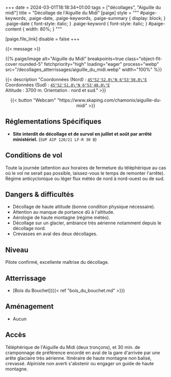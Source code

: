 +++
date = 2024-03-01T18:18:34+01:00
tags = ["décollages", "Aiguille du midi"]
title = "Décollage de l'Aiguille du Midi"
[paige]
style = """
#paige-keywords,
.paige-date,
.paige-keywords,
.paige-summary {
    display: block;
}
.paige-date { font-style: italic; }
.paige-keyword { font-style: italic; }
#paige-content { width: 80%; }
"""

[paige.file_link]
disable = false
+++

{{< message >}}

{{% paige/image alt="Aiguille du Midi" breakpoints=true class="object-fit-cover rounded-5" fetchpriority="high" loading="eager" process="webp" src="/decollages_atterrissages/aiguille_du_midi.webp" width="100%" %}}

{{< description "Coordonnées (Nord) : [```45°52'52.0\"N 6°53'50.0\"E```](https://maps.app.goo.gl/VCYyQkpByHJdx4zF7)<br/>Coordonnées (Sud) : [```45°52'51.0\"N 6°53'48.0\"E```](https://maps.app.goo.gl/JAYZBeurr2nE7gRR9)<br/>Altitude : 3700 m. Orientation : nord et sud." >}}

<p style="text-align: center;">{{< button "Webcam" "https://www.skaping.com/chamonix/aiguille-du-midi" >}}</p>

## Réglementations Spécifiques
* **Site interdit de décollage et de survol en juillet et août par arrêté ministériel.** (`SUP AIP 120/21 LF-R 30 B`)

## Conditions de vol
Toute la journée (attention aux horaires de fermeture du téléphérique au cas où le vol ne serait pas possible, laissez-vous le temps de remonter l'arrête). Régime anticyclonique ou léger flux météo de nord à nord-ouest ou de sud.

## Dangers & difficultés
* Décollage de haute altitude (bonne condition physique nécessaire).
* Attention au manque de portance dû à l'altitude.
* Aérologie de haute montagne (régime météo).
* Décollage sur un glacier, ambiance très aérienne notamment depuis le décollage nord.
* Crevasses en aval des deux décollages.

## Niveau
Pilote confirmé, excellente maîtrise du décollage.

## Atterrissage
* [Bois du Bouchet]({{< ref "bois_du_bouchet.md" >}})

## Aménagement
* Aucun

## Accès
Téléphérique de l'Aiguille du Midi (deux tronçons), et 30 min. de cramponnage de préférence encordé en aval de la gare d'arrivée par une arête glaciaire très aérienne. Itinéraire de haute montagne non balisé, crevassé. Alpiniste non averti s'abstenir ou engager un guide de haute montagne.